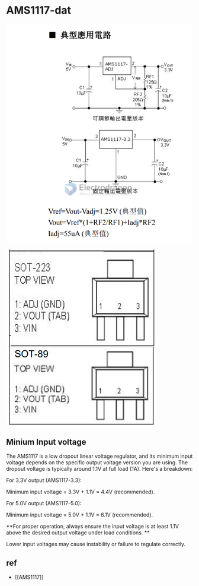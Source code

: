 
# AMS1117-dat 


![](2023-10-18-14-41-35.png)

![](10-25-17-31-01-2023.png)


## Minium Input voltage 

The AMS1117 is a low dropout linear voltage regulator, and its minimum input voltage depends on the specific output voltage version you are using. The dropout voltage is typically around 1.1V at full load (1A). Here's a breakdown:

For 3.3V output (AMS1117-3.3):

Minimum input voltage = 3.3V + 1.1V = 4.4V (recommended).

For 5.0V output (AMS1117-5.0):

Minimum input voltage = 5.0V + 1.1V = 6.1V (recommended).

**For proper operation, always ensure the input voltage is at least 1.1V above the desired output voltage under load conditions. **

Lower input voltages may cause instability or failure to regulate correctly.




## ref 

- [[AMS1117]]